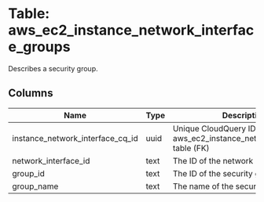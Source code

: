 
# Table: aws_ec2_instance_network_interface_groups
Describes a security group.
## Columns
| Name        | Type           | Description  |
| ------------- | ------------- | -----  |
|instance_network_interface_cq_id|uuid|Unique CloudQuery ID of aws_ec2_instance_network_interfaces table (FK)|
|network_interface_id|text|The ID of the network interface.|
|group_id|text|The ID of the security group.|
|group_name|text|The name of the security group.|
